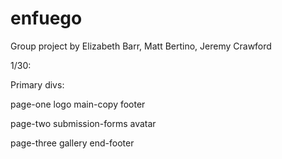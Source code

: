 enfuego
=======

Group project by Elizabeth Barr, Matt Bertino, Jeremy Crawford

1/30:

Primary divs:

page-one
   logo
   main-copy
   footer

page-two
      submission-forms
      avatar

page-three
      gallery
      end-footer
